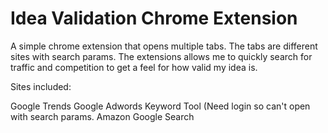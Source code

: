 # Idea Validation Chrome Extension


A simple chrome extension that opens multiple tabs.  The tabs are different sites with search params.
The extensions allows me to quickly search for traffic and competition to get a feel for how valid my
idea is.  


Sites included:

Google Trends
Google Adwords Keyword Tool (Need login so can't open with search params.
Amazon
Google Search

